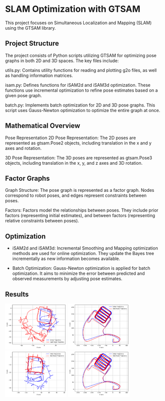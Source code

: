 # SLAM Optimization with GTSAM
This project focuses on Simultaneous Localization and Mapping (SLAM) using the GTSAM library. 

## Project Structure
The project consists of Python scripts utilizing GTSAM for optimizing pose graphs in both 2D and 3D spaces. The key files include:

utils.py: Contains utility functions for reading and plotting g2o files, as well as handling information matrices.

isam.py: Defines functions for iSAM2d and iSAM3d optimization. These functions use incremental optimization to refine pose estimates based on a given pose graph.

batch.py: Implements batch optimization for 2D and 3D pose graphs. This script uses Gauss-Newton optimization to optimize the entire graph at once.

## Mathematical Overview

Pose Representation
2D Pose Representation: The 2D poses are represented as gtsam.Pose2 objects, including translation in the x and y axes and rotation.

3D Pose Representation: The 3D poses are represented as gtsam.Pose3 objects, including translation in the x, y, and z axes and 3D rotation.

## Factor Graphs
Graph Structure: The pose graph is represented as a factor graph. Nodes correspond to robot poses, and edges represent constraints between poses.

Factors: Factors model the relationships between poses. They include prior factors (representing initial estimates), and between factors (representing relative constraints between poses).

## Optimization
- iSAM2d and iSAM3d: Incremental Smoothing and Mapping optimization methods are used for online optimization. They update the Bayes tree incrementally as new information becomes available.

- Batch Optimization: Gauss-Newton optimization is applied for batch optimization. It aims to minimize the error between predicted and observed measurements by adjusting pose estimates.


## Results
<img src="results/2dbatch.png" width="200">
<img src="results/3dbatch.png" width="200">
<img src="results/2dinc.png" width="200">
<img src="results/3dinc.png" width="200">
